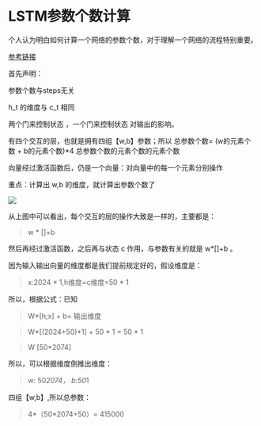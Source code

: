 # LSTM参数个数计算
个人认为明白如何计算一个网络的参数个数，对于理解一个网络的流程特别重要。

[参考链接](https://zhuanlan.zhihu.com/p/39262960)

首先声明：

参数个数与steps无关

h_t 的维度与 c_t 相同

两个门来控制状态 ，一个门来控制状态 对输出的影响。

有四个交互的层，也就是拥有四组【w,b】参数；所以 总参数个数= (w的元素个数 + b的元素个数)*4 总参数个数的元素个数的元素个数

向量经过激活函数后，仍是一个向量：对向量中的每一个元素分别操作


重点：计算出 w,b 的维度，就计算出参数个数了

![](https://pic4.zhimg.com/80/v2-558af6af92912390c3f1371b9ac0469f_hd.jpg)

从上图中可以看出，每个交互的层的操作大致是一样的，主要都是：

> w * []+b

然后再经过激活函数，之后再与状态 c 作用，与参数有关的就是 w*[]+b 。



因为输入输出向量的维度都是我们提前规定好的，假设维度是：

> x:2024 * 1,h维度=c维度=50 * 1



所以，根据公式：已知



> W*[h;x] + b= 输出维度

> W*[(2024+50)*1] + 50 * 1 = 50 * 1

> W [50*2074]

所以，可以根据维度倒推出维度：



> w: 50*2074， b:50*1



四组【w,b】,所以总参数：

> 4*（50*2074+50）= 415000
